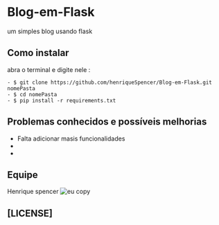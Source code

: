 # Blog-em-Flask
um simples blog usando flask

**Como instalar**
------------------
abra o terminal e digite nele :

	- $ git clone https://github.com/henriqueSpencer/Blog-em-Flask.git nomePasta
	- $ cd nomePasta
	- $ pip install -r requirements.txt
	


**Problemas conhecidos e possíveis melhorias**
------------------

- Falta adicionar masis funcionalidades
-
- 

## Equipe
Henrique spencer
![eu copy](https://user-images.githubusercontent.com/19451652/30993612-2d93c5f6-a486-11e7-93ad-282acad1fb00.jpg)

 
## [LICENSE]
